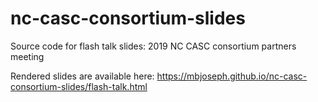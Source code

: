 # nc-casc-consortium-slides

Source code for flash talk slides: 2019 NC CASC consortium partners meeting

Rendered slides are available here: https://mbjoseph.github.io/nc-casc-consortium-slides/flash-talk.html
